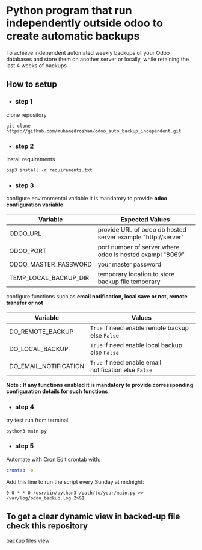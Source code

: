 # Python program that run independently outside odoo to create automatic backups
To achieve independent automated weekly backups of your Odoo databases and store them on another server or locally, while retaining the last 4 weeks of backups

## How to setup

- ### step 1
 
clone repository
```
git clone https://github.com/muhamedroshan/odoo_auto_backup_independent.git
```
- ### step 2

install requirements
```
pip3 install -r requirements.txt
```

- ### step 3

configure environmental variable
it is mandatory to provide **odoo configuration variable**

| Variable | Expected Values |
|----------|-----------------|
| ODOO_URL | provide URL of odoo db hosted server example "http://server" |
| ODOO_PORT | port number of server where odoo is hosted exampl "8069" |
| ODOO_MASTER_PASSWORD | your master password |
| TEMP_LOCAL_BACKUP_DIR | temporary location to store backup file temporary |

configure functions such as **email notification, local save or not, remote transfer or not**

| Variable | Values |
|----------|--------|
| DO_REMOTE_BACKUP | `True` if need enable remote backup else `False` |
| DO_LOCAL_BACKUP | `True` if need enable local backup else `False` |
| DO_EMAIL_NOTIFICATION | `True` if need enable email notification else `False` |

**Note : If any functions enabled it is mandatory to provide corressponding configuration details for such functions**

- ### step 4

try test run from terminal
```
python3 main.py
```
- ### step 5

Automate with Cron
Edit crontab with:
```bash
crontab -e
```
Add this line to run the script every Sunday at midnight:
```
0 0 * * 0 /usr/bin/python3 /path/to/your/main.py >> /var/log/odoo_backup.log 2>&1

```
## To get a clear dynamic view in backed-up file check this repository
[backup files view](https://github.com/muhamedroshan/backup-files-view#)
